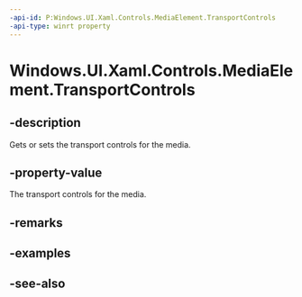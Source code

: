 ```yaml
---
-api-id: P:Windows.UI.Xaml.Controls.MediaElement.TransportControls
-api-type: winrt property
---
```


<!-- Property syntax
public Windows.UI.Xaml.Controls.MediaTransportControls TransportControls { get;  set; }
-->

# Windows.UI.Xaml.Controls.MediaElement.TransportControls

## -description
Gets or sets the transport controls for the media.


## -property-value
The transport controls for the media.

## -remarks

## -examples

## -see-also

